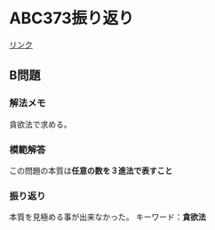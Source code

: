 # ABC373振り返り
[リンク](https://atcoder.jp/contests/abc373/tasks)
## B問題

### 解法メモ
貪欲法で求める。
### 模範解答
この問題の本質は**任意の数を３進法で表すこと**

### 振り返り
本質を見極める事が出来なかった。
キーワード：**貪欲法**